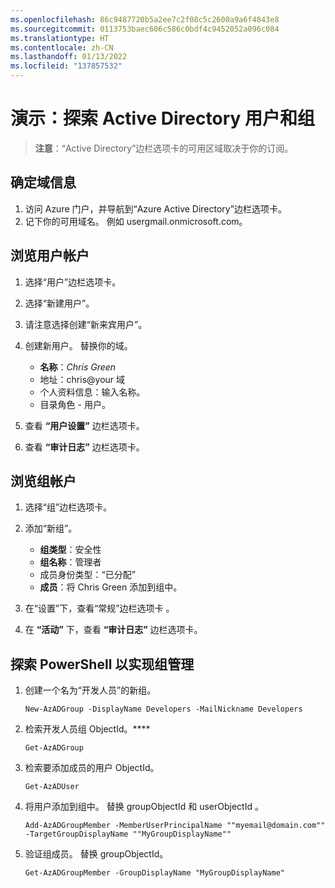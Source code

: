 ```yaml
---
ms.openlocfilehash: 86c9487720b5a2ee7c2f08c5c2600a9a6f4843e8
ms.sourcegitcommit: 0113753baec606c586c0bdf4c9452052a096c084
ms.translationtype: HT
ms.contentlocale: zh-CN
ms.lasthandoff: 01/13/2022
ms.locfileid: "137857532"
---
```

# <a name="demonstration-explore-actve-directory-users-and-groups"></a>演示：探索 Active Directory 用户和组

>**注意**：“Active Directory”边栏选项卡的可用区域取决于你的订阅。

## <a name="determine-domain-information"></a>确定域信息

1. 访问 Azure 门户，并导航到“Azure Active Directory”边栏选项卡。
2. 记下你的可用域名。 例如 usergmail.onmicrosoft.com。

## <a name="explore-user-accounts"></a>浏览用户帐户

1. 选择“用户”边栏选项卡。
2. 选择“新建用户”。 
3. 请注意选择创建“新来宾用户”。
4. 创建新用户。 替换你的域。 

    + **名称**：*Chris Green*
    + 地址：chris@your 域
    + 个人资料信息：输入名称。 
    + 目录角色 - 用户。

5. 查看 **“用户设置”** 边栏选项卡。
6. 查看 **“审计日志”** 边栏选项卡。

## <a name="explore-group-accounts"></a>浏览组帐户

1. 选择“组”边栏选项卡。
2. 添加“新组”。 

    + **组类型**：安全性
    + **组名称**：管理者
    + 成员身份类型：“已分配”
    + **成员**：将 Chris Green 添加到组中。 

3. 在“设置”下，查看“常规”边栏选项卡 。
4. 在 **“活动”** 下，查看 **“审计日志”** 边栏选项卡。

## <a name="explore-powershell-for-group-management"></a>探索 PowerShell 以实现组管理

1. 创建一个名为“开发人员”的新组。

    ```
    New-AzADGroup -DisplayName Developers -MailNickname Developers
    ```

2. 检索开发人员组 ObjectId。****

    ```
    Get-AzADGroup
    ```

3. 检索要添加成员的用户 ObjectId。

    ```
    Get-AzADUser
    ```

4. 将用户添加到组中。 替换 groupObjectId 和 userObjectId 。

    ```
    Add-AzADGroupMember -MemberUserPrincipalName ""myemail@domain.com"" -TargetGroupDisplayName ""MyGroupDisplayName""
    ```

5. 验证组成员。 替换 groupObjectId。

    ```
    Get-AzADGroupMember -GroupDisplayName "MyGroupDisplayName"
    ```